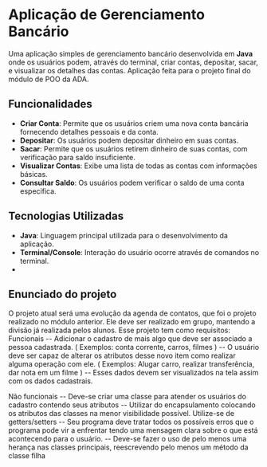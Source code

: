 # Aplicação de Gerenciamento Bancário

Uma aplicação simples de gerenciamento bancário desenvolvida em **Java** onde os usuários podem, através do terminal, criar contas, depositar, sacar, e visualizar os detalhes das contas.
Aplicação feita para o projeto final do módulo de POO da ADA.

## Funcionalidades

- **Criar Conta**: Permite que os usuários criem uma nova conta bancária fornecendo detalhes pessoais e da conta.
- **Depositar**: Os usuários podem depositar dinheiro em suas contas.
- **Sacar**: Permite que os usuários retirem dinheiro de suas contas, com verificação para saldo insuficiente.
- **Visualizar Contas**: Exibe uma lista de todas as contas com informações básicas.
- **Consultar Saldo**: Os usuários podem verificar o saldo de uma conta específica.

  
## Tecnologias Utilizadas

- **Java**: Linguagem principal utilizada para o desenvolvimento da aplicação.
- **Terminal/Console**: Interação do usuário ocorre através de comandos no terminal.
- 

## Enunciado do projeto

O projeto atual será uma evolução da agenda de contatos, que foi o projeto realizado no módulo anterior. Ele deve ser
realizado em grupo, mantendo a divisão já realizada pelos alunos.
Esse projeto tem como requisitos:
Funcionais
-- Adicionar o cadastro de mais algo que deve ser associado a pessoa cadastrada. ( Exemplos: conta corrente, carros, filmes )
-- O usuário deve ser capaz de alterar os atributos desse novo item como realizar alguma operação com ele. ( Exemplos: Alugar carro, realizar transferência, dar nota em um filme )
-- Esses dados devem ser visualizados na tela assim com os dados cadastrais.

Não funcionais
-- Deve-se criar uma classe para atender os usuários do cadastro contendo seus atributos
-- Utilizar do encapsulamento colocando os atributos das classes na menor visibilidade possível. Utilize-se de getters/setters
-- Seu programa deve tratar todos os possíveis erros que o programa pode vir a enfrentar tendo uma mensagem clara sobre o que está acontecendo para o usuário.
-- Deve-se fazer o uso de pelo menos uma herança nas classes principais, reescrevendo pelo menos um método da classe filha
